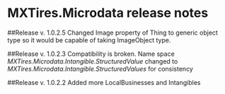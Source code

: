 ﻿# MXTires.Microdata release notes
##Release v. 1.0.2.5
Changed Image property of Thing to generic object type so it would be capable of taking ImageObject type.

##Release v. 1.0.2.3
Compatibility is broken. Name space <i>MXTires.Microdata.Intangible.StructuredValue</i> changed to <i>MXTires.Microdata.Intangible.StructuredValues</i> for consistency

##Release v. 1.0.2.2
Added more LocalBusinesses and Intangibles